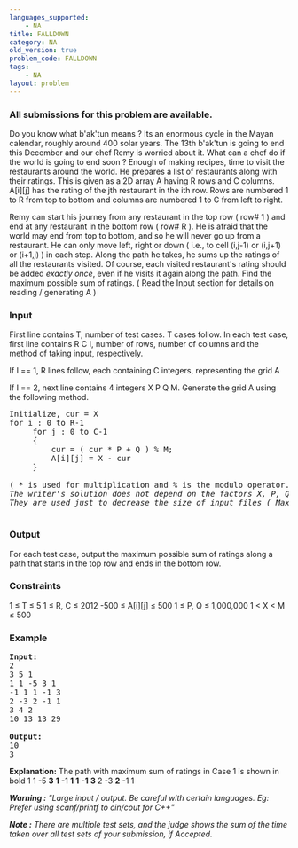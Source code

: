 ```yaml
---
languages_supported:
    - NA
title: FALLDOWN
category: NA
old_version: true
problem_code: FALLDOWN
tags:
    - NA
layout: problem
---
```

###  All submissions for this problem are available. 

Do you know what b'ak'tun means ? Its an enormous cycle in the Mayan calendar, roughly around 400 solar years. The 13th b'ak'tun is going to end this December and our chef Remy is worried about it. What can a chef do if the world is going to end soon ? Enough of making recipes, time to visit the restaurants around the world. He prepares a list of restaurants along with their ratings. This is given as a 2D array A having R rows and C columns. A\[i\]\[j\] has the rating of the jth restaurant in the ith row. Rows are numbered 1 to R from top to bottom and columns are numbered 1 to C from left to right.

Remy can start his journey from any restaurant in the top row ( row# 1 ) and end at any restaurant in the bottom row ( row# R ). He is afraid that the world may end from top to bottom, and so he will never go up from a restaurant. He can only move left, right or down ( i.e., to cell (i,j-1) or (i,j+1) or (i+1,j) ) in each step. Along the path he takes, he sums up the ratings of all the restaurants visited. Of course, each visited restaurant's rating should be added *exactly once*, even if he visits it again along the path. Find the maximum possible sum of ratings.
( Read the Input section for details on reading / generating A )

### Input

First line contains T, number of test cases. T cases follow. In each test case, first line contains R C I, number of rows, number of columns and the method of taking input, respectively.

If I == 1, R lines follow, each containing C integers, representing the grid A

If I == 2, next line contains 4 integers X P Q M. Generate the grid A using the following method.

<pre>
Initialize, cur = X
for i : 0 to R-1
     for j : 0 to C-1
     {
         cur = ( cur * P + Q ) % M;
         A[i][j] = X - cur
     }

( * is used for multiplication and % is the modulo operator. )
<i>The writer's solution does not depend on the factors X, P, Q, M used for input generation.
They are used just to decrease the size of input files ( Max 8MB ).</i>

</pre>
### Output

For each test case, output the maximum possible sum of ratings along a path that starts in the top row and ends in the bottom row.

### Constraints

1 ≤ T ≤ 5
1 ≤ R, C ≤ 2012
-500 ≤ A\[i\]\[j\] ≤ 500
1 ≤ P, Q ≤ 1,000,000
1 < X < M ≤ 500

### Example

<pre>
<b>Input:</b>
2
3 5 1
1 1 -5 3 1
-1 1 1 -1 3
2 -3 2 -1 1
3 4 2
10 13 13 29

<b>Output:</b>
10
3
</pre>

**Explanation:**
The path with maximum sum of ratings in Case 1 is shown in bold 
   1  1 -5 **3** **1**   -1  **1**  **1** **-1**  **3**    2 -3  **2** -1  1  


***Warning :** "Large input / output. Be careful with certain languages. Eg: Prefer using scanf/printf to cin/cout for C++"*

***Note :** There are multiple test sets, and the judge shows the sum of the time taken over all test sets of your submission, if Accepted.*
